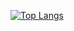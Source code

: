 [![Top Langs](https://github-readme-stats.vercel.app/api/top-langs/?username=kkr155&layout=compact&langs_count=10&exclude_repo=zxing)](https://github.com/anuraghazra/github-readme-stats)
